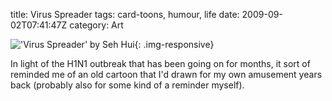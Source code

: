 title: Virus Spreader
tags: card-toons, humour, life
date: 2009-09-02T07:41:47Z
category: Art

!['Virus Spreader' by Seh Hui]({static}/images/2009/09/virusspreader.png){: .img-responsive}

In light of the H1N1 outbreak that has been going on for months, it sort of reminded me of an old cartoon that I'd drawn for my own amusement years back (probably also for some kind of a reminder myself).
